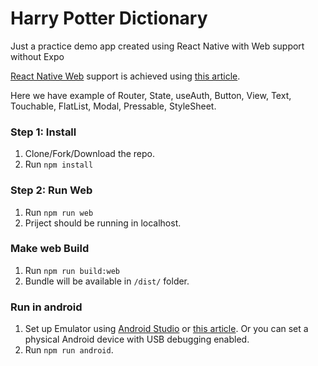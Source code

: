 # Harry Potter Dictionary
Just a practice demo app created using React Native with Web support without Expo

[React Native Web](https://necolas.github.io/react-native-web/) support is achieved using [this article](https://dev.to/shivams136/create-react-native-app-for-android-ios-and-web-without-expo-48lc).

Here we have example of Router, State, useAuth, Button, View, Text, Touchable, FlatList, Modal, Pressable, StyleSheet.

### Step 1: Install
1. Clone/Fork/Download the repo.
2. Run `npm install`

### Step 2: Run Web
1. Run `npm run web`
2. Priject should be running in localhost.

### Make web Build
1. Run `npm run build:web`
2. Bundle will be available in `/dist/` folder.

### Run in android
1. Set up Emulator using [Android Studio](https://reactnative.dev/docs/environment-setup) or [this article](https://dev.to/shivams136/how-to-install-android-sdk-without-android-studio-ff2). Or you can set a physical Android device with USB debugging enabled.
2. Run `npm run android`.
